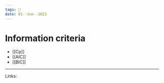 ```yaml
---
tags: 🌱
date: 01--Jun--2023
---
```


# Information criteria

- [[Cp]]
- [[AIC]]
- [[BIC]]

---
Links: 